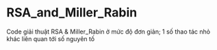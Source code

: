 # RSA_and_Miller_Rabin
Code giải thuật RSA &amp; Miller_Rabin ở mức độ đơn giản; 1 số thao tác nhỏ khác liên quan tới số nguyên tố
